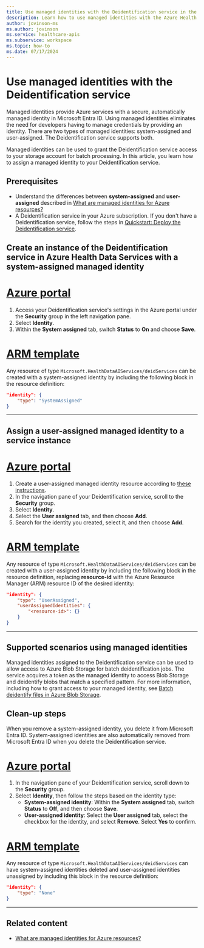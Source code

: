 ```yaml
---
title: Use managed identities with the Deidentification service in the Azure Health Data Services
description: Learn how to use managed identities with the Azure Health Data Services Deidentification service using the Azure portal and ARM template.
author: jovinson-ms
ms.author: jovinson
ms.service: healthcare-apis
ms.subservice: workspace
ms.topic: how-to
ms.date: 07/17/2024
---
```


# Use managed identities with the Deidentification service

Managed identities provide Azure services with a secure, automatically managed identity in Microsoft Entra ID. Using managed identities eliminates the need for developers having to manage credentials by providing an identity. There are two types of managed identities: system-assigned and user-assigned. The Deidentification service supports both.

Managed identities can be used to grant the Deidentification service access to your storage account for batch processing. In this article, you learn how to assign a managed identity to your Deidentification service.

## Prerequisites

- Understand the differences between **system-assigned** and **user-assigned** described in [What are managed identities for Azure resources?](/entra/identity/managed-identities-azure-resources/overview)
- A Deidentification service in your Azure subscription. If you don't have a Deidentification service, follow the steps in [Quickstart: Deploy the Deidentification service](quickstart.md).

## Create an instance of the Deidentification service in Azure Health Data Services with a system-assigned managed identity

# [Azure portal](#tab/portal)

1. Access your Deidentification service's settings in the Azure portal under the **Security** group in the left navigation pane.
1. Select **Identity**.
1. Within the **System assigned** tab, switch **Status** to **On** and choose **Save**.

# [ARM template](#tab/azure-resource-manager)

Any resource of type ``Microsoft.HealthDataAIServices/deidServices`` can be created with a system-assigned identity by including the following block in 
the resource definition:

```json
"identity": {
    "type": "SystemAssigned"
}
```

---

## Assign a user-assigned managed identity to a service instance

# [Azure portal](#tab/portal)

1. Create a user-assigned managed identity resource according to [these instructions](/entra/identity/managed-identities-azure-resources/how-manage-user-assigned-managed-identities).
1. In the navigation pane of your Deidentification service, scroll to the **Security** group.
1. Select **Identity**.
1. Select the **User assigned** tab, and then choose **Add**.
1. Search for the identity you created, select it, and then choose **Add**.

# [ARM template](#tab/azure-resource-manager)

Any resource of type ``Microsoft.HealthDataAIServices/deidServices`` can be created with a user-assigned identity by including the following block in
the resource definition, replacing **resource-id** with the Azure Resource Manager (ARM) resource ID of the desired identity:

```json
"identity": {
    "type": "UserAssigned",
    "userAssignedIdentities": {
        "<resource-id>": {}
    }
}
```

---

## Supported scenarios using managed identities

Managed identities assigned to the Deidentification service can be used to allow access to Azure Blob Storage for batch deidentification jobs. The service acquires a token as
the managed identity to access Blob Storage and deidentify blobs that match a specified pattern. For more information, including how to grant access to your managed identity,
see [Batch deidentify files in Azure Blob Storage](batch-job.md).

## Clean-up steps

When you remove a system-assigned identity, you delete it from Microsoft Entra ID. System-assigned identities are also automatically removed from Microsoft Entra ID
when you delete the Deidentification service.

# [Azure portal](#tab/portal)

1. In the navigation pane of your Deidentification service, scroll down to the **Security** group.
1. Select **Identity**, then follow the steps based on the identity type:
   - **System-assigned identity**: Within the **System assigned** tab, switch **Status** to **Off**, and then choose **Save**.
   - **User-assigned identity**: Select the **User assigned** tab, select the checkbox for the identity, and select **Remove**. Select **Yes** to confirm.

# [ARM template](#tab/azure-resource-manager)

Any resource of type ``Microsoft.HealthDataAIServices/deidServices`` can have system-assigned identities deleted and user-assigned identities unassigned by 
including this block in the resource definition:

```json
"identity": {
    "type": "None"
}
```

---

## Related content

- [What are managed identities for Azure resources?](/azure/active-directory/managed-identities-azure-resources/overview)